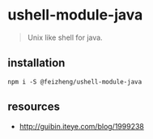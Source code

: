 # ushell-module-java
> Unix like shell for java.

## installation
```shell
npm i -S @feizheng/ushell-module-java
```

## resources
- http://guibin.iteye.com/blog/1999238